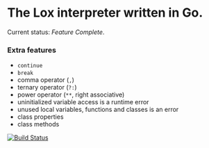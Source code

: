 # The Lox interpreter written in Go.

Current status:  _Feature Complete_.
 
### Extra features
* `continue` 
* `break`
* comma operator (`,`)
* ternary operator (`?:`)
* power operator (`**`, right associative)
* uninitialized variable access is a runtime error
* unused local variables, functions and classes is an error
* class properties
* class methods

[![Build Status](https://travis-ci.org/jfourkiotis/golox.svg?branch=master)](https://travis-ci.org/jfourkiotis/golox)

